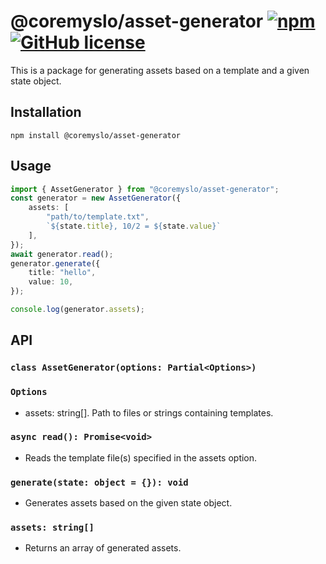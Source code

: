 # @coremyslo/asset-generator [![npm](https://img.shields.io/npm/v/@coremyslo/asset-generator)](https://www.npmjs.com/package/@coremyslo/asset-generator) [![GitHub license](https://img.shields.io/badge/license-MIT-blue.svg?style=flat-square)](https://github.com/coremyslo/asset-generator/blob/main/LICENSE)
This is a package for generating assets based on a template and a given state object.

## Installation

```shell
npm install @coremyslo/asset-generator
```

## Usage
```typescript
import { AssetGenerator } from "@coremyslo/asset-generator";
const generator = new AssetGenerator({
    assets: [
        "path/to/template.txt",
        `${state.title}, 10/2 = ${state.value}`
    ],
});
await generator.read();
generator.generate({
    title: "hello",
    value: 10,
});

console.log(generator.assets);
```

## API
### `class AssetGenerator(options: Partial<Options>)`
### `Options`
* assets: string[]. Path to files or strings containing templates.

### `async read(): Promise<void>`
* Reads the template file(s) specified in the assets option.
### `generate(state: object = {}): void`
* Generates assets based on the given state object.
### `assets: string[]`
* Returns an array of generated assets.
